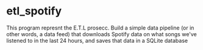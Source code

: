 # etl_spotify
This program represnt the E.T.L prosecc.
Build a simple data pipeline (or in other words, a data feed) that downloads Spotify data on what songs we've listened to in the last 24 hours,
and saves that data in a SQLite database
